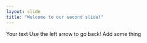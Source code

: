 ```yaml
---
layout: slide
title: "Welcome to our second slide!"
---
```

Your text
Use the left arrow to go back!
Add some thing